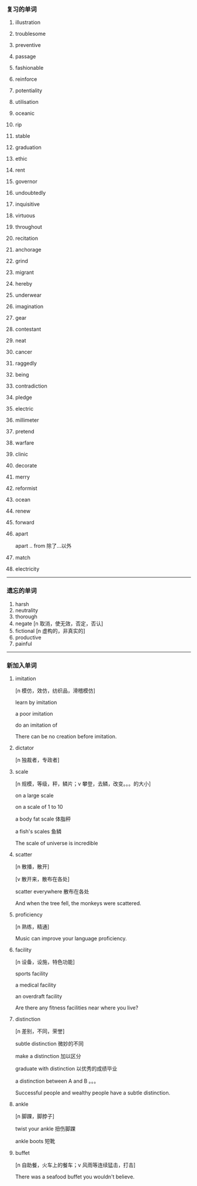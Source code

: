 ### 复习的单词

1.   illustration

2.   troublesome

3.   preventive

4.   passage

5.   fashionable

6.   reinforce

7.   potentiality

8.   utilisation

9.   oceanic

10.   rip

11.   stable

12.   graduation

13.   ethic

14.   rent

15.   governor

16.   undoubtedly

17.   inquisitive

18.   virtuous

19.   throughout

20.   recitation

21.   anchorage

22.   grind

23.   migrant

24.   hereby

25.   underwear

26.   imagination

27.   gear

28.   contestant

29.   neat

30.   cancer

31.   raggedly

32.   being

33.   contradiction

34.   pledge

35.   electric

36.   millimeter

37.   pretend

38.   warfare

39.   clinic

40.   decorate

41.   merry

42.   reformist

43.   ocean

44.   renew

45.   forward

46.   apart

      apart .. from 除了...以外

47.   match

48.   electricity

------



### 遗忘的单词

1.   harsh
2.   neutrality
3.   thorough
4.   negate [n 取消，使无效，否定，否认]
5.   fictional [n 虚构的，非真实的]
6.   productive
7.   painful

------



### 新加入单词

1.   imitation

     [n 模仿，效仿，纺织品，滑稽模仿]

     learn by imitation

     a poor imitation

     do an imitation of

     There can be no creation before imitation.

2.   dictator

     [n 独裁者，专政者]

3.   scale

     [n 规模，等级，秤，鳞片；v 攀登，去鳞，改变。。。的大小]

     on a large scale

     on a scale of 1 to 10

     a body fat scale 体脂秤

     a fish's scales 鱼鳞

     The scale of universe is incredible

4.   scatter

     [n 散播，散开]

     [v 散开来，散布在各处]

     scatter everywhere 散布在各处

     And when the tree fell, the monkeys were scattered.

5.   proficiency

     [n 熟练，精通]

     Music can improve your language proficiency.

6.   facility

     [n 设备，设施，特色功能]

     sports facility

     a medical facility

     an overdraft facility

     Are there any fitness facilities near where you live?

7.   distinction

     [n 差别，不同，荣誉]

     subtle distinction 微妙的不同

     make a distinction 加以区分

     graduate with distinction 以优秀的成绩毕业

     a distinction between A and B 。。。

     Successful people and wealthy people have a subtle distinction.

8.   ankle

     [n 脚踝，脚脖子]

     twist your ankle 扭伤脚踝

     ankle boots 短靴

9.   buffet

     [n 自助餐，火车上的餐车；v 风雨等连续猛击，打击]

     There was a seafood buffet you wouldn't believe.

     

     

     

     